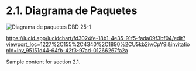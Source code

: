 # 2.1. Diagrama de Paquetes

![Diagrama de paquetes DBD 25-1](https://github.com/user-attachments/assets/7b25a718-0b57-4c6c-852f-67ef75540a6f)

https://lucid.app/lucidchart/fd3024fe-18b1-4e35-91f5-fada09f3bf04/edit?viewport_loc=1227%2C155%2C4340%2C1890%2CU5kb2iwCpY9l&invitationId=inv_95151d44-64fb-42f3-97ad-01266267fa2a

Sample content for section 2.1.

